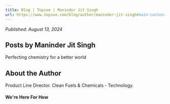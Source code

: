```yaml
---
title: Blog | Topsoe | Maninder Jit Singh
url: https://www.topsoe.com/blog/author/maninder-jit-singh#main-content
---
```


*Published: August 13, 2024*

## Posts by Maninder Jit Singh

Perfecting chemistry for a better world

## About the Author

Product Line Director. Clean Fuels & Chemicals - Technology.

#### We're Here For How